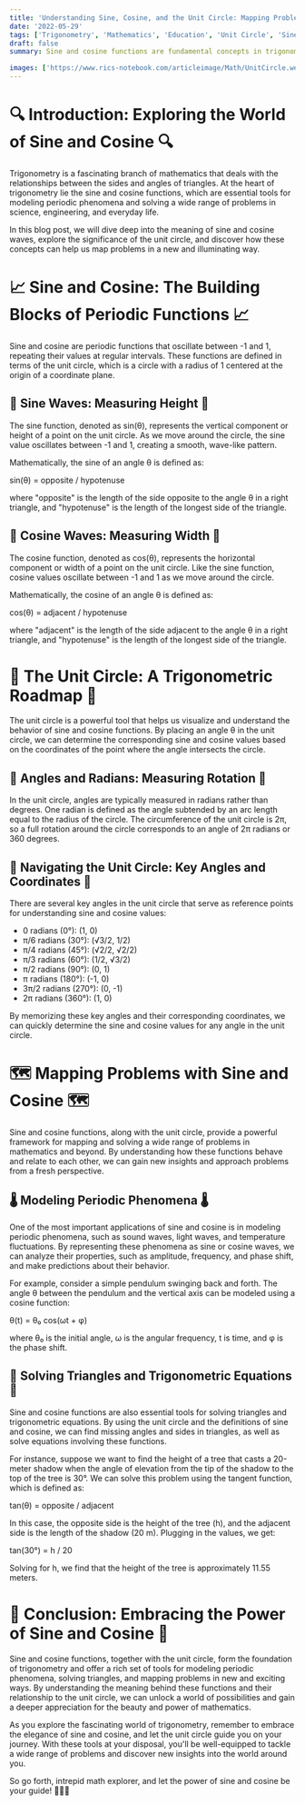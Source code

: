 ```yaml
---
title: 'Understanding Sine, Cosine, and the Unit Circle: Mapping Problems in a New Light 🌌'
date: '2022-05-29'
tags: ['Trigonometry', 'Mathematics', 'Education', 'Unit Circle', 'Sine', 'Cosine']
draft: false
summary: Sine and cosine functions are fundamental concepts in trigonometry that help us model periodic phenomena. By understanding these functions and their relationship to the unit circle, we can map problems in a new way and gain valuable insights into the world around us.

images: ['https://www.rics-notebook.com/articleimage/Math/UnitCircle.webp']
---
```


# 🔍 Introduction: Exploring the World of Sine and Cosine 🔍

Trigonometry is a fascinating branch of mathematics that deals with the relationships between the sides and angles of triangles. At the heart of trigonometry lie the sine and cosine functions, which are essential tools for modeling periodic phenomena and solving a wide range of problems in science, engineering, and everyday life.

In this blog post, we will dive deep into the meaning of sine and cosine waves, explore the significance of the unit circle, and discover how these concepts can help us map problems in a new and illuminating way.

# 📈 Sine and Cosine: The Building Blocks of Periodic Functions 📈

Sine and cosine are periodic functions that oscillate between -1 and 1, repeating their values at regular intervals. These functions are defined in terms of the unit circle, which is a circle with a radius of 1 centered at the origin of a coordinate plane.

## 🌊 Sine Waves: Measuring Height 🌊

The sine function, denoted as sin(θ), represents the vertical component or height of a point on the unit circle. As we move around the circle, the sine value oscillates between -1 and 1, creating a smooth, wave-like pattern.

Mathematically, the sine of an angle θ is defined as:

sin(θ) = opposite / hypotenuse

where "opposite" is the length of the side opposite to the angle θ in a right triangle, and "hypotenuse" is the length of the longest side of the triangle.

## 🌉 Cosine Waves: Measuring Width 🌉

The cosine function, denoted as cos(θ), represents the horizontal component or width of a point on the unit circle. Like the sine function, cosine values oscillate between -1 and 1 as we move around the circle.

Mathematically, the cosine of an angle θ is defined as:

cos(θ) = adjacent / hypotenuse

where "adjacent" is the length of the side adjacent to the angle θ in a right triangle, and "hypotenuse" is the length of the longest side of the triangle.

# 🎯 The Unit Circle: A Trigonometric Roadmap 🎯

The unit circle is a powerful tool that helps us visualize and understand the behavior of sine and cosine functions. By placing an angle θ in the unit circle, we can determine the corresponding sine and cosine values based on the coordinates of the point where the angle intersects the circle.

## 📐 Angles and Radians: Measuring Rotation 📐

In the unit circle, angles are typically measured in radians rather than degrees. One radian is defined as the angle subtended by an arc length equal to the radius of the circle. The circumference of the unit circle is 2π, so a full rotation around the circle corresponds to an angle of 2π radians or 360 degrees.

## 🧭 Navigating the Unit Circle: Key Angles and Coordinates 🧭

There are several key angles in the unit circle that serve as reference points for understanding sine and cosine values:

- 0 radians (0°): (1, 0)
- π/6 radians (30°): (√3/2, 1/2)
- π/4 radians (45°): (√2/2, √2/2)
- π/3 radians (60°): (1/2, √3/2)
- π/2 radians (90°): (0, 1)
- π radians (180°): (-1, 0)
- 3π/2 radians (270°): (0, -1)
- 2π radians (360°): (1, 0)

By memorizing these key angles and their corresponding coordinates, we can quickly determine the sine and cosine values for any angle in the unit circle.

# 🗺️ Mapping Problems with Sine and Cosine 🗺️

Sine and cosine functions, along with the unit circle, provide a powerful framework for mapping and solving a wide range of problems in mathematics and beyond. By understanding how these functions behave and relate to each other, we can gain new insights and approach problems from a fresh perspective.

## 🌡️ Modeling Periodic Phenomena 🌡️

One of the most important applications of sine and cosine is in modeling periodic phenomena, such as sound waves, light waves, and temperature fluctuations. By representing these phenomena as sine or cosine waves, we can analyze their properties, such as amplitude, frequency, and phase shift, and make predictions about their behavior.

For example, consider a simple pendulum swinging back and forth. The angle θ between the pendulum and the vertical axis can be modeled using a cosine function:

θ(t) = θ₀ cos(ωt + φ)

where θ₀ is the initial angle, ω is the angular frequency, t is time, and φ is the phase shift.

## 🌉 Solving Triangles and Trigonometric Equations 🌉

Sine and cosine functions are also essential tools for solving triangles and trigonometric equations. By using the unit circle and the definitions of sine and cosine, we can find missing angles and sides in triangles, as well as solve equations involving these functions.

For instance, suppose we want to find the height of a tree that casts a 20-meter shadow when the angle of elevation from the tip of the shadow to the top of the tree is 30°. We can solve this problem using the tangent function, which is defined as:

tan(θ) = opposite / adjacent

In this case, the opposite side is the height of the tree (h), and the adjacent side is the length of the shadow (20 m). Plugging in the values, we get:

tan(30°) = h / 20

Solving for h, we find that the height of the tree is approximately 11.55 meters.

# 🎉 Conclusion: Embracing the Power of Sine and Cosine 🎉

Sine and cosine functions, together with the unit circle, form the foundation of trigonometry and offer a rich set of tools for modeling periodic phenomena, solving triangles, and mapping problems in new and exciting ways. By understanding the meaning behind these functions and their relationship to the unit circle, we can unlock a world of possibilities and gain a deeper appreciation for the beauty and power of mathematics.

As you explore the fascinating world of trigonometry, remember to embrace the elegance of sine and cosine, and let the unit circle guide you on your journey. With these tools at your disposal, you'll be well-equipped to tackle a wide range of problems and discover new insights into the world around you.

So go forth, intrepid math explorer, and let the power of sine and cosine be your guide! 🧭📐🌿

